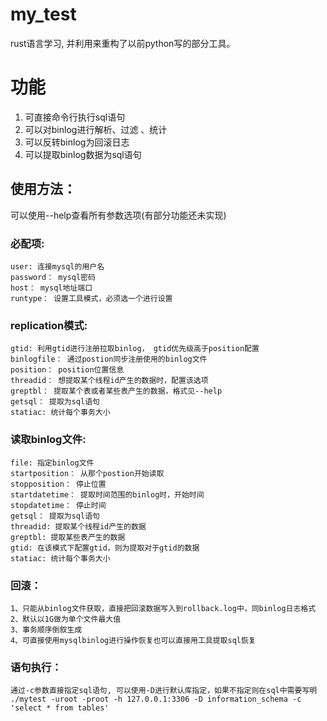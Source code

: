 # my_test

rust语言学习, 并利用来重构了以前python写的部分工具。



# 功能

 1. 可直接命令行执行sql语句
 2. 可以对binlog进行解析、过滤 、统计
 3. 可以反转binlog为回滚日志 
 4. 可以提取binlog数据为sql语句 


## 使用方法：
可以使用--help查看所有参数选项(有部分功能还未实现)

### 必配项: 
	user: 连接mysql的用户名 
	password： mysql密码 
	host： mysql地址端口 
	runtype： 设置工具模式，必须选一个进行设置

### replication模式:  
	gtid: 利用gtid进行注册拉取binlog， gtid优先级高于position配置 
	binlogfile： 通过postion同步注册使用的binlog文件 
	position： position位置信息
	threadid： 想提取某个线程id产生的数据时，配置该选项
	greptbl： 提取某个表或者某些表产生的数据，格式见--help
	getsql： 提取为sql语句
	statiac: 统计每个事务大小
	
### 读取binlog文件:
	file: 指定binlog文件
	startposition： 从那个postion开始读取
	stopposition： 停止位置
	startdatetime： 提取时间范围的binlog时，开始时间
	stopdatetime： 停止时间
	getsql： 提取为sql语句
	threadid: 提取某个线程id产生的数据
	greptbl: 提取某些表产生的数据
	gtid: 在该模式下配置gtid，则为提取对于gtid的数据
	statiac: 统计每个事务大小
	
### 回滚：
	1、只能从binlog文件获取，直接把回滚数据写入到rollback.log中，同binlog日志格式
	2、默认以1G做为单个文件最大值
	3、事务顺序倒叙生成
	4、可直接使用mysqlbinlog进行操作恢复也可以直接用工具提取sql恢复

### 语句执行：
	通过-c参数直接指定sql语句, 可以使用-D进行默认库指定，如果不指定则在sql中需要写明
	./mytest -uroot -proot -h 127.0.0.1:3306 -D information_schema -c 'select * from tables'



